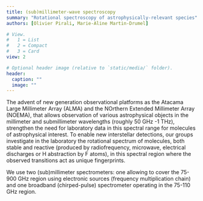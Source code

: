 ```yaml
---
title: (sub)millimeter-wave spectroscopy 
summary: "Rotational spectroscopy of astrophysically-relevant species"
authors: [Olivier Pirali, Marie-Aline Martin-Drumel]

# View.
#   1 = List
#   2 = Compact
#   3 = Card
view: 2

# Optional header image (relative to `static/media/` folder).
header:
  caption: ""
  image: ""
---
```


The advent of new generation observational platforms as the Atacama Large Millimeter Array (ALMA) and the NOrthern Extended Millimeter Array (NOEMA), that allows observation of various astrophysical objects in the millimeter and submillimeter wavelengths (roughly 50 GHz -1 THz), strengthen the need for laboratory data in this spectral range for molecules of astrophysical interest.
To enable new interstellar detections, our groups investigate in the laboratory the rotational spectrum of molecules, both stable and reactive (produced by radiofrequency, microwave, electrical discharges or H abstraction by F atoms), in this spectral region where the observed transitions act as unique fingerprints. 

We use two (sub)millimeter spectrometers: one allowing to cover the 75-900 GHz region using electronic sources (frequency multiplication chain) and one broadband (chirped-pulse) spectrometer operating in the 75-110 GHz region.
